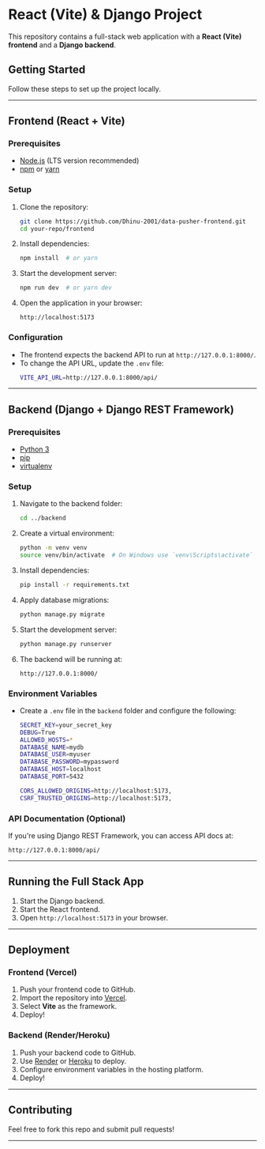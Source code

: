 # React (Vite) & Django Project

This repository contains a full-stack web application with a **React (Vite) frontend** and a **Django backend**.

## **Getting Started**

Follow these steps to set up the project locally.

---

## **Frontend (React + Vite)**

### **Prerequisites**
- [Node.js](https://nodejs.org/) (LTS version recommended)
- [npm](https://www.npmjs.com/) or [yarn](https://yarnpkg.com/)

### **Setup**
1. Clone the repository:
   ```sh
   git clone https://github.com/Dhinu-2001/data-pusher-frontend.git
   cd your-repo/frontend
   ```
2. Install dependencies:
   ```sh
   npm install  # or yarn
   ```
3. Start the development server:
   ```sh
   npm run dev  # or yarn dev
   ```
4. Open the application in your browser:
   ```
   http://localhost:5173
   ```

### **Configuration**
- The frontend expects the backend API to run at `http://127.0.0.1:8000/`.
- To change the API URL, update the `.env` file:
  ```sh
  VITE_API_URL=http://127.0.0.1:8000/api/
  ```

---

## **Backend (Django + Django REST Framework)**

### **Prerequisites**
- [Python 3](https://www.python.org/)
- [pip](https://pip.pypa.io/en/stable/)
- [virtualenv](https://virtualenv.pypa.io/)

### **Setup**
1. Navigate to the backend folder:
   ```sh
   cd ../backend
   ```
2. Create a virtual environment:
   ```sh
   python -m venv venv
   source venv/bin/activate  # On Windows use `venv\Scripts\activate`
   ```
3. Install dependencies:
   ```sh
   pip install -r requirements.txt
   ```
4. Apply database migrations:
   ```sh
   python manage.py migrate
   ```
5. Start the development server:
   ```sh
   python manage.py runserver
   ```
6. The backend will be running at:
   ```
   http://127.0.0.1:8000/
   ```

### **Environment Variables**
- Create a `.env` file in the `backend` folder and configure the following:
  ```sh
  SECRET_KEY=your_secret_key
  DEBUG=True
  ALLOWED_HOSTS=*
  DATABASE_NAME=mydb
  DATABASE_USER=myuser
  DATABASE_PASSWORD=mypassword
  DATABASE_HOST=localhost
  DATABASE_PORT=5432

  CORS_ALLOWED_ORIGINS=http://localhost:5173,
  CSRF_TRUSTED_ORIGINS=http://localhost:5173,
  ```

### **API Documentation (Optional)**
If you're using Django REST Framework, you can access API docs at:
```
http://127.0.0.1:8000/api/
```

---

## **Running the Full Stack App**
1. Start the Django backend.
2. Start the React frontend.
3. Open `http://localhost:5173` in your browser.

---

## **Deployment**
### **Frontend (Vercel)**
1. Push your frontend code to GitHub.
2. Import the repository into [Vercel](https://vercel.com/).
3. Select **Vite** as the framework.
4. Deploy!

### **Backend (Render/Heroku)**
1. Push your backend code to GitHub.
2. Use [Render](https://render.com/) or [Heroku](https://www.heroku.com/) to deploy.
3. Configure environment variables in the hosting platform.
4. Deploy!

---

## **Contributing**
Feel free to fork this repo and submit pull requests!

---

